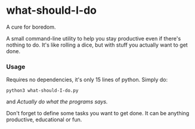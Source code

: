 # what-should-I-do
A cure for boredom.

A small command-line utility to help you stay productive even if there's nothing
to do. It's like rolling a dice, but with stuff you actually want to get done.

### Usage

Requires no dependencies, it's only 15 lines of python. Simply do:

    python3 what-should-I-do.py
    
and _Actually do what the programs says._

Don't forget to define some tasks you want to get done. It can be
anything productive, educational or fun.
